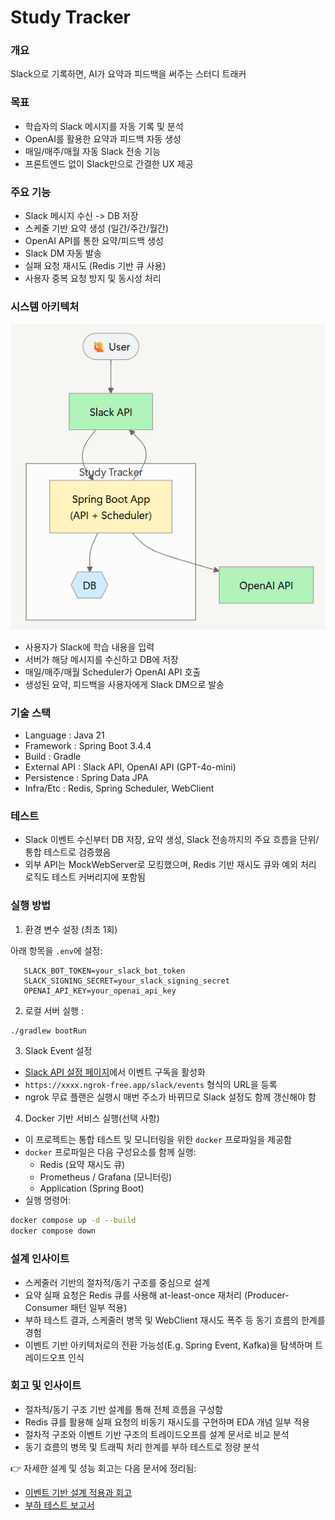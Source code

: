 # Study Tracker 

### 개요 
Slack으로 기록하면, AI가 요약과 피드백을 써주는 스터디 트래커


### 목표

- 학습자의 Slack 메시지를 자동 기록 및 분석
- OpenAI를 활용한 요약과 피드백 자동 생성
- 매일/매주/매월 자동 Slack 전송 기능
- 프론트엔드 없이 Slack만으로 간결한 UX 제공


### 주요 기능

- Slack 메시지 수신 -> DB 저장
- 스케줄 기반 요약 생성 (일간/주간/월간)
- OpenAI API를 통한 요약/피드백 생성
- Slack DM 자동 발송
- 실패 요청 재시도 (Redis 기반 큐 사용)
- 사용자 중복 요청 방지 및 동시성 처리

### 시스템 아키텍처

![img_1.png](img_1.png)

- 사용자가 Slack에 학습 내용을 입력
- 서버가 해당 메시지를 수신하고 DB에 저장
- 매일/매주/매월 Scheduler가 OpenAI API 호출
- 생성된 요약, 피드백을 사용자에게 Slack DM으로 발송


### 기술 스택
- Language : Java 21
- Framework : Spring Boot 3.4.4
- Build : Gradle
- External API : Slack API, OpenAI API (GPT-4o-mini)
- Persistence : Spring Data JPA
- Infra/Etc : Redis, Spring Scheduler, WebClient


### 테스트
- Slack 이벤트 수신부터 DB 저장, 요약 생성, Slack 전송까지의 주요 흐름을 단위/통합 테스트로 검증했음
- 외부 API는 MockWebServer로 모킹했으며, Redis 기반 재시도 큐와 예외 처리 로직도 테스트 커버리지에 포함됨


### 실행 방법 
1. 환경 변수 설정 (최초 1회)

아래 항목을 `.env`에 설정:
```
   SLACK_BOT_TOKEN=your_slack_bot_token
   SLACK_SIGNING_SECRET=your_slack_signing_secret
   OPENAI_API_KEY=your_openai_api_key
```

2. 로컬 서버 실행 : 
```bash
./gradlew bootRun
```

3. Slack Event 설정
- [Slack API 설정 페이지](https://api.slack.com/apps)에서 이벤트 구독을 활성화
- `https://xxxx.ngrok-free.app/slack/events` 형식의 URL을 등록
- ngrok 무료 플랜은 실행시 매번 주소가 바뀌므로 Slack 설정도 함께 갱신해야 함

4. Docker 기반 서비스 실행(선택 사항)
- 이 프로젝트는 통합 테스트 및 모니터링을 위한 `docker` 프로파일을 제공함
- `docker` 프로파일은 다음 구성요소를 함께 실행:
    - Redis (요약 재시도 큐)
    - Prometheus / Grafana (모니터링)
    - Application (Spring Boot)
- 실행 명령어:
```bash
docker compose up -d --build
docker compose down
```

### 설계 인사이트

- 스케줄러 기반의 절차적/동기 구조를 중심으로 설계
- 요약 실패 요청은 Redis 큐를 사용해 at-least-once 재처리 (Producer-Consumer 패턴 일부 적용)
- 부하 테스트 결과, 스케줄러 병목 및 WebClient 재시도 폭주 등 동기 흐름의 한계를 경험
- 이벤트 기반 아키텍처로의 전환 가능성(E.g. Spring Event, Kafka)을 탐색하며 트레이드오프 인식


### 회고 및 인사이트

- 절차적/동기 구조 기반 설계를 통해 전체 흐름을 구성함
- Redis 큐를 활용해 실패 요청의 비동기 재시도를 구현하며 EDA 개념 일부 적용
- 절차적 구조와 이벤트 기반 구조의 트레이드오프를 설계 문서로 비교 분석
- 동기 흐름의 병목 및 트래픽 처리 한계를 부하 테스트로 정량 분석


👉 자세한 설계 및 성능 회고는 다음 문서에 정리됨:
- [이벤트 기반 설계 적용과 회고](./reports/study-tracker-eda-review.pdf)
- [부하 테스트 보고서](./reports/study-tracker-loadtest.pdf)



